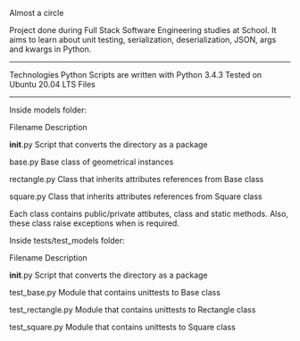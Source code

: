 Almost a circle

Project done during Full Stack Software Engineering studies at  School. It aims to learn about unit testing, serialization, deserialization, JSON, args and kwargs in Python.



****************************************************************************************************************************************************
Technologies
Python Scripts are written with Python 3.4.3
Tested on Ubuntu 20.04 LTS
Files





***************************************************
Inside models folder:






Filename	Description





__init__.py	Script that converts the directory as a package




base.py	Base class of geometrical instances



rectangle.py	Class that inherits attributes references from Base class



square.py	Class that inherits attributes references from Square class



Each class contains public/private attibutes, class and static methods. Also, these class raise exceptions when is required.







Inside tests/test_models folder:








Filename	Description



__init__.py	Script that converts the directory as a package



test_base.py	Module that contains unittests to Base class



test_rectangle.py	Module that contains unittests to Rectangle class



test_square.py	Module that contains unittests to Square class

